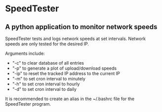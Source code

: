 **SpeedTester**
================

A python application to monitor network speeds
------------------

SpeedTester tests and logs network speeds at set intervals.
Network speeds are only tested for the desired IP.

Arguments include:
- "-c" to clear database of all entries
- "-p" to generate a plot of upload/download speeds
- "-ip" to reset the tracked IP address to the current IP
- "-m" to set cron interval to minutely
- "-h" to set cron interval to hourly
- "-d" to set cron interval to daily

It is recommended to create an alias in the ~/.bashrc file
for the SpeedTester program.
